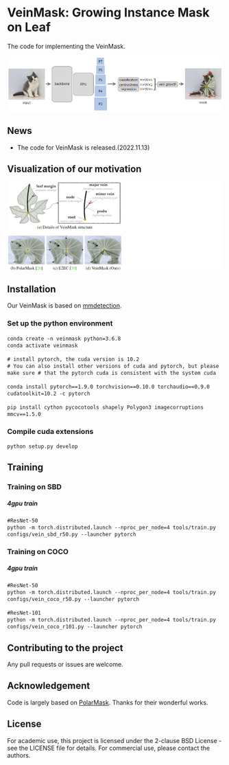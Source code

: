 # VeinMask: Growing Instance Mask on Leaf

The code for implementing the VeinMask. 

![architecture](imgs/architecture.png)


## News
- The code for VeinMask is released.(2022.11.13)


## Visualization of our motivation
![visual](imgs/idea.jpg)




## Installation
Our VeinMask is based on [mmdetection](https://github.com/open-mmlab/mmdetection).


### Set up the python environment
```
conda create -n veinmask python=3.6.8
conda activate veinmask

# install pytorch, the cuda version is 10.2
# You can also install other versions of cuda and pytorch, but please make sure # that the pytorch cuda is consistent with the system cuda

conda install pytorch==1.9.0 torchvision==0.10.0 torchaudio==0.9.0 cudatoolkit=10.2 -c pytorch

pip install cython pycocotools shapely Polygon3 imagecorruptions mmcv==1.5.0
```

### Compile cuda extensions
```
python setup.py develop
```




## Training
### Training on SBD
##### 4gpu train
```
#ResNet-50
python -m torch.distributed.launch --nproc_per_node=4 tools/train.py configs/vein_sbd_r50.py --launcher pytorch
```

### Training on COCO
##### 4gpu train
```
#ResNet-50
python -m torch.distributed.launch --nproc_per_node=4 tools/train.py configs/vein_coco_r50.py --launcher pytorch

#ResNet-101
python -m torch.distributed.launch --nproc_per_node=4 tools/train.py configs/vein_coco_r101.py --launcher pytorch
```

## Contributing to the project
Any pull requests or issues are welcome.

## Acknowledgement
Code is largely based on [PolarMask](https://github.com/xieenze/PolarMask). Thanks for their wonderful works.

## License

For academic use, this project is licensed under the 2-clause BSD License - see the LICENSE file for details. For commercial use, please contact the authors. 
